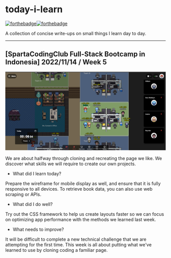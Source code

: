 # today-i-learn

[![forthebadge](https://forthebadge.com/images/badges/built-with-love.svg)](https://wajahatkarim.com)[![forthebadge](https://forthebadge.com/images/badges/makes-people-smile.svg)](https://wajahatkarim.com)

A collection of concise write-ups on small things I learn day to day.

---

## [SpartaCodingClub Full-Stack Bootcamp in Indonesia] 2022/11/14 / Week 5

![image](/images/21.png)

We are about halfway through cloning and recreating the page we like. We discover what skills we will require to create our own projects.

- What did I learn today?

Prepare the wireframe for mobile display as well, and ensure that it is fully responsive to all devices. To retrieve book data, you can also use web scraping or APIs.

- What did I do well?

Try out the CSS framework to help us create layouts faster so we can focus on optimizing app performance with the methods we learned last week.

- What needs to improve?

It will be difficult to complete a new technical challenge that we are attempting for the first time. This week is all about putting what we've learned to use by cloning coding a familiar page.
